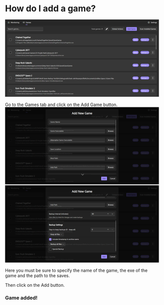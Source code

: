 # How do I add a game?

<img src="../.gitbook/assets/image (3).png" alt="" />

Go to the Games tab and click on the Add Game button.
![](<../.gitbook/assets/image (4).png>)![](<../.gitbook/assets/image (7).png>)

Here you must be sure to specify the name of the game, the exe of the game and the path to the saves.

Then click on the Add button.

### Game added!
